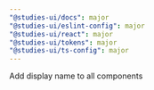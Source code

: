 ```yaml
---
"@studies-ui/docs": major
"@studies-ui/eslint-config": major
"@studies-ui/react": major
"@studies-ui/tokens": major
"@studies-ui/ts-config": major
---
```


Add display name to all components
